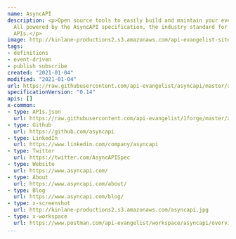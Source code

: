 ```yaml
---
name: AsyncAPI
description: <p>Open source tools to easily build and maintain your event-driven architecture.
  All powered by the AsyncAPI specification, the industry standard for defining asynchronous
  APIs.</p>
image: http://kinlane-productions2.s3.amazonaws.com/api-evangelist-site/company/logos/asyncapi-logo.png
tags:
- definitions
- event-driven
- publish subscribe
created: "2021-01-04"
modified: "2021-01-04"
url: https://raw.githubusercontent.com/api-evangelist/asyncapi/master/apis.json
specificationVersion: "0.14"
apis: []
x-common:
- type: APIs.json
  url: https://raw.githubusercontent.com/api-evangelist/1forge/master/apis.json
- type: Github
  url: https://github.com/asyncapi
- type: LinkedIn
  url: https://www.linkedin.com/company/asyncapi
- type: Twitter
  url: https://twitter.com/AsyncAPISpec
- type: Website
  url: https://www.asyncapi.com/
- type: About
  url: https://www.asyncapi.com/about/
- type: Blog
  url: https://www.asyncapi.com/blog/
- type: x-screenshot
  url: http://kinlane-productions2.s3.amazonaws.com/asyncapi.jpg
- type: x-workspace
  url: https://www.postman.com/api-evangelist/workspace/asyncapi/overview
...
```

